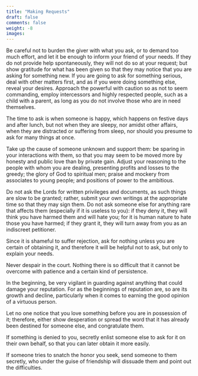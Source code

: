 ```yaml
---
title: "Making Requests"
draft: false
comments: false
weight: -8
images:
---
```


Be careful not to burden the giver with what you ask, or to demand too much effort, and let it be enough to inform your friend of your needs. If they do not provide help spontaneously, they will not do so at your request; but show gratitude for what has been given so that they may notice that you are asking for something new. If you are going to ask for something serious, deal with other matters first, and as if you were doing something else, reveal your desires. Approach the powerful with caution so as not to seem commanding, employ intercessors and highly respected people, such as a child with a parent, as long as you do not involve those who are in need themselves.

The time to ask is when someone is happy, which happens on festive days and after lunch, but not when they are sleepy, nor amidst other affairs, when they are distracted or suffering from sleep, nor should you presume to ask for many things at once.

Take up the cause of someone unknown and support them: be sparing in your interactions with them, so that you may seem to be moved more by honesty and public love than by private gain. Adjust your reasoning to the people with whom you are dealing, presenting profits and losses to the greedy; the glory of God to spiritual men; praise and mockery from associates to young people; and positions of power to the ambitious.

Do not ask the Lords for written privileges and documents, as such things are slow to be granted; rather, submit your own writings at the appropriate time so that they may sign them. Do not ask someone else for anything rare that affects them (especially if it is useless to you): if they deny it, they will think you have harmed them and will hate you; for it is human nature to hate those you have harmed; if they grant it, they will turn away from you as an indiscreet petitioner.

Since it is shameful to suffer rejection, ask for nothing unless you are certain of obtaining it, and therefore it will be helpful not to ask, but only to explain your needs.

Never despair in the court. Nothing there is so difficult that it cannot be overcome with patience and a certain kind of persistence.

In the beginning, be very vigilant in guarding against anything that could damage your reputation. For as the beginnings of reputation are, so are its growth and decline, particularly when it comes to earning the good opinion of a virtuous person.

Let no one notice that you love something before you are in possession of it; therefore, either show desperation or spread the word that it has already been destined for someone else, and congratulate them.

If something is denied to you, secretly enlist someone else to ask for it on their own behalf, so that you can later obtain it more easily.

If someone tries to snatch the honor you seek, send someone to them secretly, who under the guise of friendship will dissuade them and point out the difficulties.